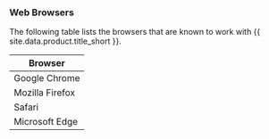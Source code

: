 ### Web Browsers

The following table lists the browsers that are known to work with {{ site.data.product.title_short }}.

| Browser         |
| --------------- |
| Google Chrome   |
| Mozilla Firefox |
| Safari          |
| Microsoft Edge  |
